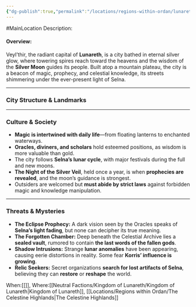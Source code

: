 ```yaml
---
{"dg-publish":true,"permalink":"/locations/regions-within-ordan/lunareth-land/city-of-veyl-thir/"}
---
```


#MainLocation
Description:
#### **Overview:**

Veyl’thir, the radiant capital of **Lunareth**, is a city bathed in eternal silver glow, where towering spires reach toward the heavens and the wisdom of the **Silver Moon** guides its people. Built atop a mountain plateau, the city is a beacon of magic, prophecy, and celestial knowledge, its streets shimmering under the ever-present light of Selna.

---

### **City Structure & Landmarks**

---

### **Culture & Society**

- **Magic is intertwined with daily life**—from floating lanterns to enchanted waterways.
- **Oracles, diviners, and scholars** hold esteemed positions, as wisdom is more valuable than gold.
- The city follows **Selna’s lunar cycle**, with major festivals during the full and new moons.
- **The Night of the Silver Veil**, held once a year, is when **prophecies are revealed**, and the moon’s guidance is strongest.
- Outsiders are welcomed but **must abide by strict laws** against forbidden magic and knowledge manipulation.

---

### **Threats & Mysteries**

- **The Eclipse Prophecy:** A dark vision seen by the Oracles speaks of **Selna’s light fading**, but none can decipher its true meaning.
- **The Forgotten Chamber:** Deep beneath the Celestial Archive lies a **sealed vault**, rumored to contain **the last words of the fallen gods**.
- **Shadow Intrusions:** Strange **lunar anomalies** have been appearing, causing eerie distortions in reality. Some fear **Korris’ influence is growing**.
- **Relic Seekers:** Secret organizations **search for lost artifacts of Selna**, believing they can **restore** or **reshape** the world.

When:[[]],
Where:[[Neutral Factions/Kingdom of Lunareth/Kingdom of Lunareth\|Kingdom of Lunareth]], [[Locations/Regions within Ordan/The Celestine Highlands\|The Celestine Highlands]]